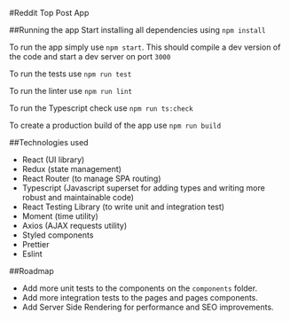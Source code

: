 #Reddit Top Post App

##Running the app
Start installing all dependencies using `npm install`

To run the app simply use `npm start`. This should compile a dev version of the code and start a dev server on port `3000`

To run the tests use `npm run test`

To run the linter use `npm run lint`

To run the Typescript check use `npm run ts:check`

To create a production build of the app use `npm run build`

##Technologies used

- React (UI library)
- Redux (state management)
- React Router (to manage SPA routing)
- Typescript (Javascript superset for adding types and writing more robust and maintainable code)
- React Testing Library (to write unit and integration test)
- Moment (time utility)
- Axios (AJAX requests utility)
- Styled components
- Prettier
- Eslint


##Roadmap

- Add more unit tests to the components on the `components` folder.
- Add more integration tests to the pages and pages components.
- Add Server Side Rendering for performance and SEO improvements.
